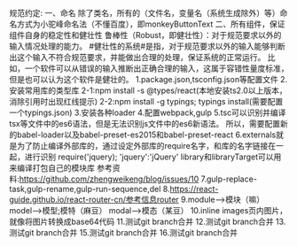 规范约定:
一、命名
    除了类名，所有的（文件名，变量名（系统生成除外）等）命名方式为小驼峰命名法（不懂百度），即monkeyButtonText
二、所有组件，保证组件自身的稳定性和健壮性
    鲁棒性（Robust，即健壮性）：对于规范要求以外的输入情况处理的能力。
    #健壮性的系统#是指，对于规范要求以外的输入能够判断出这个输入不符合规范要求，并能做出合理的处理，保证系统的正常运行。
    比如，一个软件可以从错误的输入推断出正确合理的输入，这属于容错性量度标准，但是也可以认为这个软件是健壮的。
1.package.json,tsconfig.json等配置文件
2.安装常用库的类型库
    2-1:npm install -s @types/react(本地安装ts2.0以上版本，消除引用时出现红线提示)
    2-2:npm install -g typings;
        typings install(需要配置一个typings.json)
3.安装各种loader
4.配置webpack,gulp
5.tsc可以识别并编译tsx等文件中的es6语法，但是无法识别js文件中的es6新语法。
    所以，需要配置新的babel-loader以及babel-preset-es2015和babel-preset-react
6.externals就是为了防止编译外部库的，通过设定外部库的require名字，和库的名字链接在一起，进行识别
    require('jquery);
    'jquery':'jQuery'
    library和libraryTarget可以用来编译打包自己的模块库
    参考资料:https://github.com/zhengweikeng/blog/issues/10
7.gulp-replace-task,gulp-rename,gulp-run-sequence,del
8.https://react-guide.github.io/react-router-cn/参考信息router
9.module-->模块（嘛）
  model-->模型;模特（麻豆）
  modal-->模态（某豆）
10.inline images页内图片，就像将图片转换成base64代码
11.测试git branch合并
12.测试git branch合并
13.测试git branch合并
15.测试git branch合并
16.测试git branch合并
